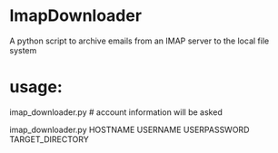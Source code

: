 # ImapDownloader
A python script to archive emails from an IMAP server to the local file system

# usage:

  imap_downloader.py      # account information will be asked
  
  imap_downloader.py HOSTNAME USERNAME USERPASSWORD TARGET_DIRECTORY
